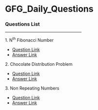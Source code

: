 <h1>GFG_Daily_Questions</h1>
<h3>Questions List</h3>
<hr width="50%">
<div class="questions" style="margin-top:1em;">
  <p>1. N<sup>th</sup> Fibonacci Number
  <ul>
    <li><a href="https://practice.geeksforgeeks.org/problems/nth-fibonacci-number1335/1"> Question Link</a></li>
    <li><a href="https://github.com/Anibaba4296/GFG_Daily_Questions/blob/main/Nth%20Fibonacci%20Number"> Answer Link</a></li>
  </ul>
</p>
<p>2. Chocolate Distribution Problem
  <ul>
    <li><a href="https://practice.geeksforgeeks.org/problems/chocolate-distribution-problem3825/1"> Question Link</a></li>
    <li><a href="https://github.com/Anibaba4296/GFG_Daily_Questions/blob/main/Chocolate%20Distribution%20Problem"> Answer Link</a></li>
  </ul>
</p>
<p>3. Non Repeating Numbers
  <ul>
    <li><a href="https://practice.geeksforgeeks.org/problems/finding-the-numbers0215/1"> Question Link</a></li>
    <li><a href="https://github.com/Anibaba4296/GFG_Daily_Questions/blob/main/Non%20Repeating%20Numbers"> Answer Link</a></li>
  </ul>
</p>
</div>
